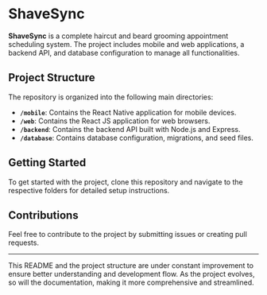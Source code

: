 # ShaveSync

**ShaveSync** is a complete haircut and beard grooming appointment scheduling system. The project includes mobile and web applications, a backend API, and database configuration to manage all functionalities.

## Project Structure

The repository is organized into the following main directories:

- **`/mobile`**: Contains the React Native application for mobile devices.
- **`/web`**: Contains the React JS application for web browsers.
- **`/backend`**: Contains the backend API built with Node.js and Express.
- **`/database`**: Contains database configuration, migrations, and seed files.

## Getting Started

To get started with the project, clone this repository and navigate to the respective folders for detailed setup instructions.

## Contributions

Feel free to contribute to the project by submitting issues or creating pull requests.

---

This README and the project structure are under constant improvement to ensure better understanding and development flow. As the project evolves, so will the documentation, making it more comprehensive and streamlined.
